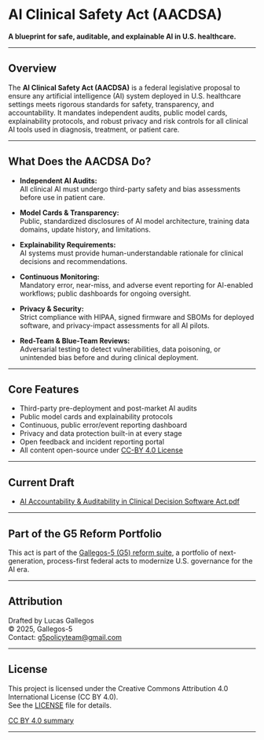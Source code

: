 # AI Clinical Safety Act (AACDSA)

**A blueprint for safe, auditable, and explainable AI in U.S. healthcare.**

---

## Overview

The **AI Clinical Safety Act (AACDSA)** is a federal legislative proposal to ensure any artificial intelligence (AI) system deployed in U.S. healthcare settings meets rigorous standards for safety, transparency, and accountability. It mandates independent audits, public model cards, explainability protocols, and robust privacy and risk controls for all clinical AI tools used in diagnosis, treatment, or patient care.

---

## What Does the AACDSA Do?

- **Independent AI Audits:**  
  All clinical AI must undergo third-party safety and bias assessments before use in patient care.

- **Model Cards & Transparency:**  
  Public, standardized disclosures of AI model architecture, training data domains, update history, and limitations.

- **Explainability Requirements:**  
  AI systems must provide human-understandable rationale for clinical decisions and recommendations.

- **Continuous Monitoring:**  
  Mandatory error, near-miss, and adverse event reporting for AI-enabled workflows; public dashboards for ongoing oversight.

- **Privacy & Security:**  
  Strict compliance with HIPAA, signed firmware and SBOMs for deployed software, and privacy-impact assessments for all AI pilots.

- **Red-Team & Blue-Team Reviews:**  
  Adversarial testing to detect vulnerabilities, data poisoning, or unintended bias before and during clinical deployment.

---

## Core Features

- Third-party pre-deployment and post-market AI audits
- Public model cards and explainability protocols
- Continuous, public error/event reporting dashboard
- Privacy and data protection built-in at every stage
- Open feedback and incident reporting portal
- All content open-source under [CC-BY 4.0 License](./LICENSE)

---

## Current Draft

- [AI Accountability & Auditability 
in Clinical Decision Software Act.pdf](./AACDSApdf.pdf)

---

## Part of the G5 Reform Portfolio

This act is part of the [Gallegos-5 (G5) reform suite](https://github.com/Gallegos-5), a portfolio of next-generation, process-first federal acts to modernize U.S. governance for the AI era.

---

## Attribution

Drafted by Lucas Gallegos  
© 2025, Gallegos-5  
Contact: g5policyteam@gmail.com

---

## License

This project is licensed under the Creative Commons Attribution 4.0 International License (CC BY 4.0).  
See the [LICENSE](./LICENSE) file for details.

[CC BY 4.0 summary](https://creativecommons.org/licenses/by/4.0/)

---
